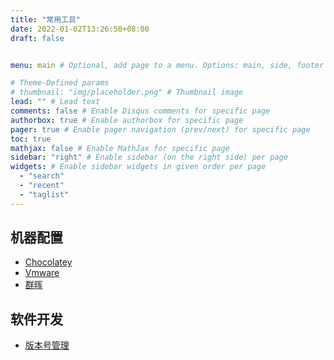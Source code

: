 ```yaml
---
title: "常用工具"
date: 2022-01-02T13:26:50+08:00
draft: false


menu: main # Optional, add page to a menu. Options: main, side, footer

# Theme-Defined params
# thumbnail: "img/placeholder.png" # Thumbnail image
lead: "" # Lead text
comments: false # Enable Disqus comments for specific page
authorbox: true # Enable authorbox for specific page
pager: true # Enable pager navigation (prev/next) for specific page
toc: true 
mathjax: false # Enable MathJax for specific page
sidebar: "right" # Enable sidebar (on the right side) per page
widgets: # Enable sidebar widgets in given order per page
  - "search"
  - "recent"
  - "taglist"
---
```


## 机器配置

+ [Chocolatey](https://yayavicky.github.io/tools/chocolatey/)
+ [Vmware](https://yayavicky.github.io/tools/vmware/)
+ [群晖](https://yayavicky.github.io/env/nas/)


## 软件开发

+ [版本号管理](https://yayavicky.github.io/code/version/)
